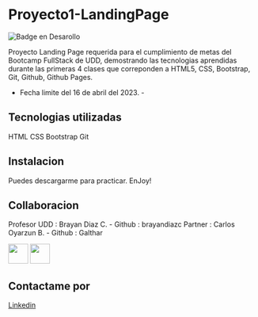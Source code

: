 # Proyecto1-LandingPage
![Badge en Desarollo](https://img.shields.io/badge/STATUS-EN%20DESAROLLO-green)


Proyecto Landing Page requerida para el cumplimiento de metas del Bootcamp FullStack de UDD, demostrando las tecnologias aprendidas durante las primeras 4 clases que correponden a HTML5, CSS, Bootstrap, Git, Github, Github Pages.

- Fecha limite del 16 de abril del 2023. -

## Tecnologias utilizadas

HTML
CSS
Bootstrap
Git

## Instalacion

Puedes descargarme para practicar. EnJoy!

## Collaboracion

Profesor UDD : Brayan Diaz C. - Github : brayandiazc
Partner : Carlos Oyarzun B. - Github : Galthar

<img src="https://avatars.githubusercontent.com/u/7065934?v=4" alt="" width="40" height="40">
<img src="https://avatars.githubusercontent.com/u/103672208?v=4" alt="" width="40" height="40">

## Contactame por

<a href="https://www.linkedin.com/in/ra%C3%BAl-oyarz%C3%BAn-becerra-6430b171/"> Linkedin </a>


